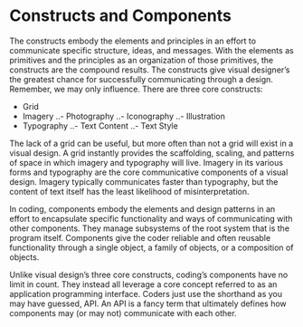 # Constructs and Components

The constructs embody the elements and principles in an effort to communicate specific structure, ideas, and messages. With the elements as primitives and the principles as an organization of those primitives, the constructs are the compound results. The constructs give visual designer’s the greatest chance for successfully communicating through a design. Remember, we may only influence. There are three core constructs:

- Grid
- Imagery
..- Photography
..- Iconography
..- Illustration
- Typography
..- Text Content
..- Text Style

The lack of a grid can be useful, but more often than not a grid will exist in a visual design. A grid instantly provides the scaffolding, scaling, and patterns of space in which imagery and typography will live. Imagery in its various forms and typography are the core communicative components of a visual design. Imagery typically communicates faster than typography, but the content of text itself has the least likelihood of misinterpretation.

In coding, components embody the elements and design patterns in an effort to encapsulate specific functionality and ways of communicating with other components. They manage subsystems of the root system that is the program itself. Components give the coder reliable and often reusable functionality through a single object, a family of objects, or a composition of objects.

Unlike visual design’s three core constructs, coding’s components have no limit in count. They instead all leverage a core concept referred to as an application programming interface. Coders just use the shorthand as you may have guessed, API. An API is a fancy term that ultimately defines how components may (or may not) communicate with each other.
